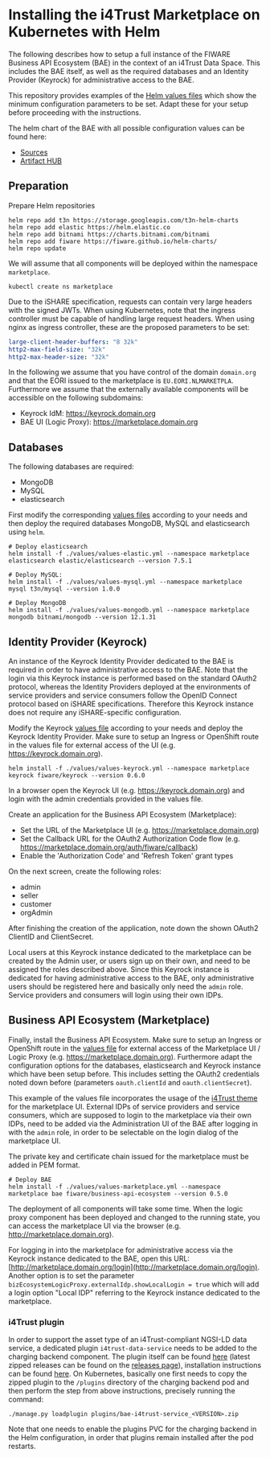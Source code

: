 # Installing the i4Trust Marketplace on Kubernetes with Helm

The following describes how to setup a full instance of the FIWARE Business API Ecosystem (BAE) in the 
context of an i4Trust Data Space. This includes the 
BAE itself, as well as the required databases and an Identity Provider (Keyrock) for administrative 
access to the BAE.

This repository provides examples of the [Helm values files](./values) which show the minimum configuration 
parameters to be set. Adapt these for your setup before proceeding with the instructions.

The helm chart of the BAE with all possible configuration values can be found here:
* [Sources](https://github.com/FIWARE/helm-charts/tree/main/charts/business-api-ecosystem)
* [Artifact HUB](https://artifacthub.io/packages/helm/fiware/business-api-ecosystem)




## Preparation

Prepare Helm repositories
```shell
helm repo add t3n https://storage.googleapis.com/t3n-helm-charts
helm repo add elastic https://helm.elastic.co
helm repo add bitnami https://charts.bitnami.com/bitnami
helm repo add fiware https://fiware.github.io/helm-charts/
helm repo update
```

We will assume that all components will be deployed within the namespace `marketplace`.
```shell
kubectl create ns marketplace
```

Due to the iSHARE specification, requests can contain very large headers with the signed JWTs. 
When using Kubernetes, note that the ingress controller must be capable of handling large request headers. When using 
nginx as ingress controller, these are the proposed parameters to be set:
```yaml
large-client-header-buffers: "8 32k"
http2-max-field-size: "32k"
http2-max-header-size: "32k"
```

In the following we assume that you have control of the domain `domain.org` and that the EORI issued to the marketplace 
is `EU.EORI.NLMARKETPLA`. Furthermore we assume 
that the externally available components will be accessible on the following subdomains:
* Keyrock IdM: https://keyrock.domain.org
* BAE UI (Logic Proxy): https://marketplace.domain.org


## Databases

The following databases are required:
* MongoDB
* MySQL
* elasticsearch

First modify the corresponding [values files](./values) according to your needs and then deploy the required databases 
MongoDB, MySQL and elasticsearch using `helm`. 
```shell
# Deploy elasticsearch
helm install -f ./values/values-elastic.yml --namespace marketplace elasticsearch elastic/elasticsearch --version 7.5.1

# Deploy MySQL:
helm install -f ./values/values-mysql.yml --namespace marketplace mysql t3n/mysql --version 1.0.0

# Deploy MongoDB
helm install -f ./values/values-mongodb.yml --namespace marketplace mongodb bitnami/mongodb --version 12.1.31
```




## Identity Provider (Keyrock)

An instance of the Keyrock Identity Provider dedicated to the BAE is required in order to have 
administrative access to the BAE. Note that the login via this Keyrock instance is performed based 
on the standard OAuth2 protocol, whereas the Identity Providers deployed at the environments of service providers and 
service consumers follow the OpenID Connect protocol based on iSHARE specifications. Therefore this Keyrock instance 
does not require any iSHARE-specific configuration.

Modify the Keyrock [values file](./values/values-keyrock.yml) according to your needs and deploy the Keyrock Identity Provider. 
Make sure to setup an Ingress or OpenShift route in the values file for external 
access of the UI (e.g. https://keyrock.domain.org).
```shell
helm install -f ./values/values-keyrock.yml --namespace marketplace keyrock fiware/keyrock --version 0.6.0
```

In a browser open the Keyrock UI (e.g. https://keyrock.domain.org) and login with the admin credentials provided in 
the values file. 

Create an application for the Business API Ecosystem (Marketplace):
* Set the URL of the Marketplace UI (e.g. https://marketplace.domain.org)
* Set the Callback URL for the OAuth2 Authorization Code flow (e.g. https://marketplace.domain.org/auth/fiware/callback)
* Enable the 'Authorization Code' and 'Refresh Token' grant types

On the next screen, create the following roles:
* admin
* seller
* customer
* orgAdmin

After finishing the creation of the application, note down the shown OAuth2 ClientID and ClientSecret.

Local users at this Keyrock instance dedicated to the marketplace can be created by the Admin user, or users sign up on their own, 
and need to be assigned the roles described above. Since this 
Keyrock instance is dedicated for having administrative access to the BAE, only administrative users should be registered here and 
basically only need the `admin` role. Service providers and consumers will login using their own IDPs.



## Business API Ecosystem (Marketplace)

Finally, install the Business API Ecosystem. Make sure to setup an Ingress or OpenShift route in the 
[values file](./values/values-marketplace.yml) for external 
access of the Marketplace UI / Logic Proxy (e.g. https://marketplace.domain.org). Furthermore adapt the configuration options for 
the databases, elasticsearch and Keyrock instance which have been setup before. This includes setting the 
OAuth2 credentials noted down before (parameters `oauth.clientId` and `oauth.clientSecret`).

This example of the values file incorporates the usage of the [i4Trust theme](https://github.com/i4Trust/bae-i4trust-theme) for the marketplace UI. 
External IDPs of service providers and service consumers, which are supposed to login to the marketplace via their own IDPs, 
need to be added via the Administration UI of the BAE after logging in with the `admin` role, in order to be selectable on the 
login dialog of the marketplace UI. 

The private key and certificate chain issued for the marketplace must be added in PEM format. 
```shell
# Deploy BAE
helm install -f ./values/values-marketplace.yml --namespace marketplace bae fiware/business-api-ecosystem --version 0.5.0
```

The deployment of all components will take some time. When the logic proxy component has been deployed and changed to the running state, 
you can access the marketplace UI via the browser (e.g. http://marketplace.domain.org).

For logging in into the marketplace for administrative access via the Keyrock instance dedicated to the BAE, open this 
URL: [http://marketplace.domain.org/login](http://marketplace.domain.org/login). Another option is to set the parameter 
`bizEcosystemLogicProxy.externalIdp.showLocalLogin = true` which will add a login option "Local IDP" referring to the Keyrock 
instance dedicated to the marketplace.

### i4Trust plugin

In order to support the asset type of an i4Trust-compliant NGSI-LD data service, a dedicated plugin 
`i4trust-data-service` needs to be added to the 
charging backend component. The plugin itself can be found [here](https://github.com/i4Trust/bae-i4trust-service) 
(latest zipped releases can be found on the [releases page](https://github.com/i4Trust/bae-i4trust-service/releases)), installation 
instructions can be found [here](https://business-api-ecosystem.readthedocs.io/en/latest/plugins-guide.html#installing-asset-plugins). 
On Kubernetes, basically one first needs to copy the zipped plugin to the `/plugins` directory of the charging backend pod and then 
perform the step from above instructions, precisely running the command: 
```shell
./manage.py loadplugin plugins/bae-i4trust-service_<VERSION>.zip
```
Note that one needs to enable the plugins PVC for the charging backend in the Helm 
configuration, in order that plugins remain installed after the pod restarts.


